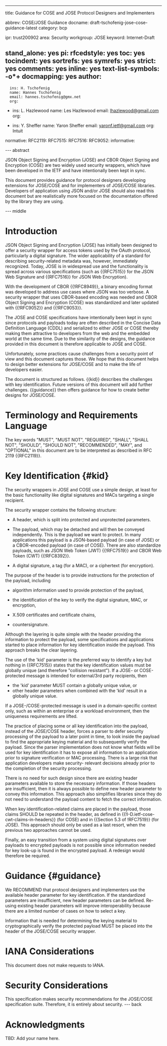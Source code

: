 ---
title: Guidance for COSE and JOSE Protocol Designers and Implementers

abbrev: COSE/JOSE Guidance
docname: draft-tschofenig-jose-cose-guidance-latest
category: bcp

ipr: trust200902
area: Security
workgroup: JOSE
keyword: Internet-Draft

stand_alone: yes
pi:
  rfcedstyle: yes
  toc: yes
  tocindent: yes
  sortrefs: yes
  symrefs: yes
  strict: yes
  comments: yes
  inline: yes
  text-list-symbols: -o*+
  docmapping: yes
author:
 -
      ins: H. Tschofenig
      name: Hannes Tschofenig
      email: hannes.tschofenig@gmx.net
      org:

 -
      ins: L. Hazlewood
      name: Les Hazlewood
      email:  lhazlewood@gmail.com
      org:

 -
      ins: Y. Sheffer
      name: Yaron Sheffer
      email:  yaronf.ietf@gmail.com
      org: Intuit

normative:
  RFC2119:
  RFC7515:
  RFC7516:
  RFC9052:
informative:

--- abstract

JSON Object Signing and Encryption (JOSE) and  CBOR Object Signing
and Encryption (COSE) are two widely used security wrappers, which
have been developed in the IETF and have intentionally been kept
in sync.

This document provides guidance for protocol designers developing
extensions for JOSE/COSE and for implementers of JOSE/COSE libraries.
Developers of application using JSON and/or JOSE should also read
this document but are realistically more focused on the documentation
offered by the library they are using.

--- middle

#  Introduction

JSON Object Signing and Encryption (JOSE) has initially been designed
to offer a security wrapper for access tokens used by the
OAuth protocol, particularly a digital signature. The wider
applicability of a standard for describing security-related
metadata was, however, immediately recognized. Today, JOSE is
in widespread use and the functionality is spread across various
specifications (such as {{RFC7515}} for the JSON Web Signature and
{{RFC7516}} for JSON Web Encryption).

With the development of CBOR {{!RFC8949}}, a binary encoding format was developed
to address use cases where JSON was too verbose. A security wrapper
that uses CBOR-based encoding was needed and CBOR Object Signing
and Encryption (COSE) was standardized and later updated with
{{!RFC9052}} and {{!RFC9053}}.

The JOSE and COSE specifications have intentionally been kept in
sync since protocols and payloads today are often described in
the Concise Data Definition Language (CDDL) and serialized to
either JOSE or COSE thereby making them attractive to developers
from the web and the embedded world at the same time. Due to the
similarity of the designs, the guidance provided in this document
is therefore applicable to JOSE and COSE.

Unfortunately, some practices cause challenges from a security
point of view and this document captures those. We hope that this
document helps to design better extensions for JOSE/COSE and to
make the life of developers easier.

The document is structured as follows. {{kid}} describes the
challenges with key identification. Future versions of this
document will add further challenges. {{guidance}} then offers
guidance for how to create better designs for JOSE/COSE.

# Terminology and Requirements Language

The key words "MUST", "MUST NOT", "REQUIRED", "SHALL", "SHALL NOT",
"SHOULD", "SHOULD NOT", "RECOMMENDED", "MAY", and "OPTIONAL" in this
document are to be interpreted as described in RFC 2119 {{RFC2119}}.

#  Key Identification {#kid}

The security wrappers in JOSE and COSE use a simple design, at least
for the basic functionality like digital signatures and MACs targeting a
single recipient.

The security wrapper contains the following structure:

 - A header, which is split into protected and unprotected parameters.

 - The payload, which may be detached and will then be conveyed
 independently. This is the payload we want to protect. In many applications this
 payload is a JSON-based payload (in case of JOSE) or a CBOR-encoded payload
 (in case of COSE). There are also standardize payloads, such as JSON Web Token
 (JWT) {{!RFC7519}} and CBOR Web Token (CWT) {{!RFC8392}}.

 - A digital signature, a tag (for a MAC), or a ciphertext (for encryption).

The purpose of the header is to provide instructions for the protection of
the payload, including

* algorithm information used to provide protection of the payload,

* the identification of the key to verify the digital signature, MAC, or
encryption,

* X.509 certificates and certificate chains,

* countersignature.

Although the layering is quite simple with the header providing the information
to protect the payload, some specifications and applications
started to place information for key identification inside the payload. This
approach breaks the clear layering.

The use of the 'kid' parameter is the preferred way to identify a key but
nothing in {{RFC7515}} states that the key identification values must be
globally unique (and therefore "collision resistant"). If a JOSE- or COSE-protected
message is intended for external/3rd party recipients, then

- the 'kid' parameter MUST contain a globally unique value, or
- other header parameters when combined with the 'kid' result in a
globally unique value.

If a JOSE-/COSE-protected message is used in a domain-specific context only,
such as within an enterprise or a workload environment, then the uniqueness
requirements are lifted.

The practice of placing some or all key identification into the payload, instead
of the JOSE/COSE header, forces a parser to defer security processing of the
payload to a later point in time, to look inside the payload to find the
appropriate keying material and to subsequently verify the payload. Since the
parser implementation does not know what fields will be used for key identification
it has to expose all information to an application prior to signature verification
or MAC processing. There is a large risk that application developers make security-
relevant decisions already prior to the completion of the security processing.

There is no need for such design since there are existing header parameters
available to store the necessary information. If those headers are insufficient,
then it is always possible to define new header parameter to convey this information.
This approach also simplifies libraries since they do not need to understand
the payload content to fetch the correct information.

When key identification-related claims are placed in the payload, those
claims SHOULD be repeated in the header, as defined in {{!I-D.ietf-cose-cwt-claims-in-headers}} (for COSE)
and in {{Section 5.3 of !RFC7519}} (for JOSE). This approach should only be
used as a last resort, when the previous two approaches cannot be used.

Finally, an easy transition from a system using digital signatures over
payloads to encrypted payloads is not possible since information needed
for key look-up is found in the encrypted payload. A redesign would
therefore be required.

# Guidance {#guidance}

We RECOMMEND that protocol designers and implementers use the
available header parameter for key identification. If the standardized
parameters are insufficient, new header parameters can be defined.
Re-using existing header parameters will improve interoperability
because there are a limited number of cases on how to select a key.

Information that is needed for determining the keying material
to cryptographically verify the protected payload MUST be placed
into the header of the JOSE/COSE security wrapper.

#  IANA Considerations

This document does not make requests to IANA.

#  Security Considerations

This specification makes security recommendations for the
JOSE/COSE specification suite. Therefore, it is entirely
about security.
--- back

# Acknowledgments

TBD: Add your name here.

